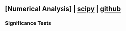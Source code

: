 ## [Numerical Analysis] | [scipy](https://docs.scipy.org/doc/scipy/reference/) | [github](https://github.com/scipy/scipy)

### Significance Tests

